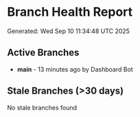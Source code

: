 # Branch Health Report
Generated: Wed Sep 10 11:34:48 UTC 2025

## Active Branches
- **main** - 13 minutes ago by Dashboard Bot

## Stale Branches (>30 days)
No stale branches found
